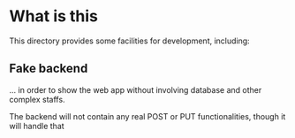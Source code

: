 # What is this

This directory provides some facilities for development, including:

## Fake backend

... in order to show the web app without involving database and other complex staffs.

The backend will not contain any real POST or PUT functionalities, though it will handle that

